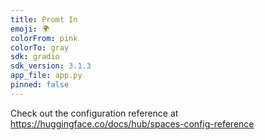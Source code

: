```yaml
---
title: Promt In
emoji: 🌍
colorFrom: pink
colorTo: gray
sdk: gradio
sdk_version: 3.1.3
app_file: app.py
pinned: false
---
```


Check out the configuration reference at https://huggingface.co/docs/hub/spaces-config-reference
